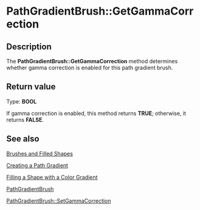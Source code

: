 # PathGradientBrush::GetGammaCorrection

## Description

The **PathGradientBrush::GetGammaCorrection** method determines whether gamma correction is enabled for this path gradient brush.

## Return value

Type: **BOOL**

If gamma correction is enabled, this method returns **TRUE**; otherwise, it returns **FALSE**.

## See also

[Brushes and Filled Shapes](https://learn.microsoft.com/windows/desktop/gdiplus/-gdiplus-brushes-and-filled-shapes-about)

[Creating a Path Gradient](https://learn.microsoft.com/windows/desktop/gdiplus/-gdiplus-creating-a-path-gradient-use)

[Filling a Shape with a Color Gradient](https://learn.microsoft.com/windows/desktop/gdiplus/-gdiplus-filling-a-shape-with-a-color-gradient-use)

[PathGradientBrush](https://learn.microsoft.com/windows/desktop/api/gdipluspath/nl-gdipluspath-pathgradientbrush)

[PathGradientBrush::SetGammaCorrection](https://learn.microsoft.com/windows/desktop/api/gdipluspath/nf-gdipluspath-pathgradientbrush-setgammacorrection)